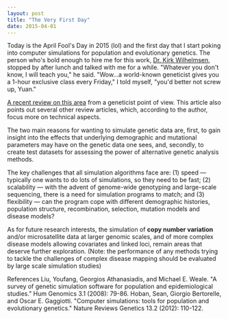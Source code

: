 ```yaml
---
layout: post
title: "The Very First Day"
date: 2015-04-01
---
```


Today is the April Fool's Day in 2015 (lol) and the first day that I start poking into computer simulations for population and evolutionary genetics. The person who's bold enough to hire me for this work, <a href="http://www.med.unc.edu/genetics/faculty/wilhelmsen">Dr. Kirk Wilhelmsen</a>, stopped by after lunch and talked with me for a while. "Whatever you don't know, I will teach you," he said. "Wow...a world-known geneticist gives you a 1-hour exclusive class every Friday," I told myself, "you'd better not screw up, Yuan."

<a href="http://www.nature.com/nrg/journal/v13/n2/full/nrg3130.html">A recent review on this area</a> from a geneticist point of view. This article also points out several other review articles, which, according to the author, focus more on technical aspects.

The two main reasons for wanting to simulate genetic data are, first, to gain insight into the effects that underlying demographic and mutational parameters may have on the genetic data one sees, and, secondly, to create test datasets for assessing the power of alternative genetic analysis methods.

The key challenges that all simulation algorithms face are: (1) speed — typically one wants to do lots of simulations, so they need to be fast; (2) scalability — with the advent of genome-wide genotyping and large-scale sequencing, there is a need for simulation programs to match; and (3) flexibility — can the program cope with different demographic histories, population structure, recombination, selection, mutation models and disease models?

As for future research interests, the simulation of <b>copy number variation</b> and/or microsatellite data at larger genomic scales, and of more complex disease models allowing covariates and linked loci, remain areas that deserve further exploration. (Note:  the performance of any methods trying to tackle the challenges of complex disease mapping should be evaluated by large scale simulation studies)

References
Liu, Youfang, Georgios Athanasiadis, and Michael E. Weale. "A survey of genetic simulation software for population and epidemiological studies." Hum Genomics 3.1 (2008): 79-86.
Hoban, Sean, Giorgio Bertorelle, and Oscar E. Gaggiotti. "Computer simulations: tools for population and evolutionary genetics." Nature Reviews Genetics 13.2 (2012): 110-122.
